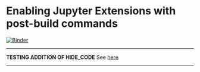 # Enabling Jupyter Extensions with post-build commands

[![Binder](https://mybinder.org/badge_logo.svg)](https://beta.mybinder.org/v2/gh/fomightez/jupyter_hide_code/master?filepath=index.ipynb) 


-----

**TESTING ADDITION OF HIDE_CODE** See [here](https://github.com/damianavila/RISE/issues/32#issuecomment-493631621)


-----
